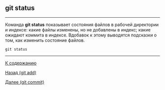 ## git status

---

Команда **git status** показывает состояния файлов в рабочей директории и индексе: какие файлы изменены, но не добавлены в индекс; какие ожидают коммита в индексе. Вдобавок к этому выводятся подсказки о том, как изменить состояние файлов.
```bash=
git status
```

---

[К содержанию](./readme.md)

[Назад (git add)](./git_add.md)

[Далее (git commit)](./git_commit.md)
